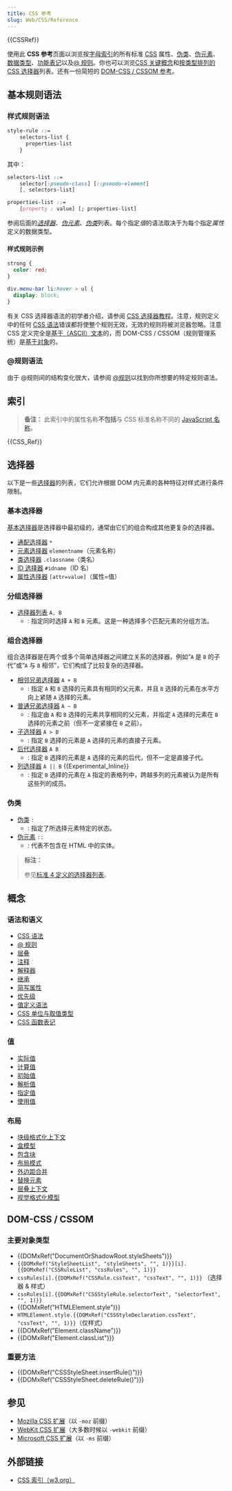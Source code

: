 ```yaml
---
title: CSS 参考
slug: Web/CSS/Reference
---
```


{{CSSRef}}

使用此 **CSS 参考**页面以浏览按[字母索引](#索引)的所有标准 [CSS](/zh-CN/docs/Web/CSS) 属性、[伪类](/zh-CN/docs/Web/CSS/Pseudo-classes)、[伪元素](/zh-CN/docs/Web/CSS/Pseudo-elements)、[数据类型](/zh-CN/docs/Web/CSS/CSS_Types)、[功能表记](/zh-CN/docs/Web/CSS/CSS_Functions)以及[@ 规则](/zh-CN/docs/Web/CSS/At-rule)。你也可以浏览[CSS 关键概念](#概念)和[按类型排列的 CSS 选择器](#选择器)列表。还有一份简短的 [DOM-CSS / CSSOM 参考](#dom-css_cssom)。

## 基本规则语法

### 样式规则语法

```css
style-rule ::=
    selectors-list {
      properties-list
    }
```

其中：

```css
selectors-list ::=
    selector[:pseudo-class] [::pseudo-element]
    [, selectors-list]

properties-list ::=
    [property : value] [; properties-list]
```

参阅后面的[_选择器_](#选择器)、[_伪元素_](#伪元素)、[_伪类_](#伪类)列表。每个指定*值*的语法取决于为每个指定*属性*定义的数据类型。

#### 样式规则示例

```css
strong {
  color: red;
}

div.menu-bar li:hover > ul {
  display: block;
}
```

有关 CSS 选择器语法的初学者介绍，请参阅 [CSS 选择器教程](/zh-CN/docs/Learn/CSS/Building_blocks/Selectors)。注意，规则定义中的任何 [CSS 语法](/zh-CN/docs/Web/CSS/Syntax)错误都将使整个规则无效，无效的规则将被浏览器忽略。注意 CSS 定义完全是[基于（ASCII）文本](https://www.w3.org/TR/css-syntax-3/#intro)的，而 DOM-CSS / CSSOM（规则管理系统）是[基于对象](https://www.w3.org/TR/cssom/#introduction)的。

### @规则语法

由于 @规则间的结构变化很大，请参阅 [@规则](/zh-CN/docs/Web/CSS/At-rule)以找到你所想要的特定规则语法。

## 索引

> **备注：** 此索引中的属性名称**不包括**与 CSS 标准名称不同的 [JavaScript 名称](#索引)。

{{CSS_Ref}}

## 选择器

以下是一些[选择器](/zh-CN/docs/Web/CSS/CSS_Selectors)的列表，它们允许根据 DOM 内元素的各种特征对样式进行条件限制。

### 基本选择器

[基本选择器](/zh-CN/docs/Web/CSS/CSS_Selectors#基本选择器)是选择器中最初级的，通常由它们的组合构成其他更复杂的选择器。

- [通配选择器](/zh-CN/docs/Web/CSS/Universal_selectors) `*`
- [元素选择器](/zh-CN/docs/Web/CSS/Type_selectors) `elementname`（元素名称）
- [类选择器](/zh-CN/docs/Web/CSS/Class_selectors) `.classname`（类名）
- [ID 选择器](/zh-CN/docs/Web/CSS/ID_selectors) `#idname`（ID 名）
- [属性选择器](/zh-CN/docs/Web/CSS/Attribute_selectors) `[attr=value]`（属性=值）

### 分组选择器

- [选择器列表](/zh-CN/docs/Web/CSS/Selector_list) `A, B`
  - : 指定同时选择 `A` 和 `B` 元素。这是一种选择多个匹配元素的分组方法。

### 组合选择器

组合选择器是在两个或多个简单选择器之间建立关系的选择器，例如“`A` 是 `B` 的子代”或“`A` 与 `B` 相邻”，它们构成了比较复杂的选择器。

- [相邻兄弟选择器](/zh-CN/docs/Web/CSS/Adjacent_sibling_combinator) `A + B`
  - : 指定 `A` 和 `B` 选择的元素具有相同的父元素，并且 `B` 选择的元素在水平方向上紧随 `A` 选择的元素。
- [普通兄弟选择器](/zh-CN/docs/Web/CSS/General_sibling_combinator) `A ~ B`
  - : 指定由 `A` 和 `B` 选择的元素共享相同的父元素，并指定 `A` 选择的元素在 `B` 选择的元素之前（但不一定紧接在 `B` 之前）。
- [子选择器](/zh-CN/docs/Web/CSS/Child_combinator) `A > B`
  - : 指定 `B` 选择的元素是 `A` 选择的元素的直接子元素。
- [后代选择器](/zh-CN/docs/Web/CSS/Descendant_combinator) `A B`
  - : 指定 `B` 选择的元素是 `A` 选择的元素的后代，但不一定是直接子代。
- [列选择器](/zh-CN/docs/Web/CSS/Column_combinator) `A || B` {{Experimental_Inline}}
  - : 指定 `B` 选择的元素在 `A` 指定的表格列中，跨越多列的元素被认为是所有这些列的成员。

### 伪类

- [伪类](/zh-CN/docs/Web/CSS/Pseudo-classes) `:`
  - : 指定了所选择元素特定的状态。
- [伪元素](/zh-CN/docs/Web/CSS/Pseudo-elements) `::`
  - : 代表不包含在 HTML 中的实体。

> **标注：**
>
> 参见[标准 4 定义的选择器列表](https://www.w3.org/TR/selectors/#overview)。

## 概念

### 语法和语义

- [CSS 语法](/zh-CN/docs/Web/CSS/Syntax)
- [@ 规则](/zh-CN/docs/Web/CSS/At-rule)
- [层叠](/zh-CN/docs/Web/CSS/Cascade)
- [注释](/zh-CN/docs/Web/CSS/Comments)
- [解释器](/zh-CN/docs/Glossary/CSS_Descriptor)
- [继承](/zh-CN/docs/Web/CSS/inheritance)
- [简写属性](/zh-CN/docs/Web/CSS/Shorthand_properties)
- [优先级](/zh-CN/docs/Web/CSS/Specificity)
- [值定义语法](/zh-CN/docs/Web/CSS/Value_definition_syntax)
- [CSS 单位与取值类型](/zh-CN/docs/Web/CSS/CSS_Values_and_Units)
- [CSS 函数表记](/zh-CN/docs/Web/CSS/CSS_Functions)

### 值

- [实际值](/zh-CN/docs/Web/CSS/actual_value)
- [计算值](/zh-CN/docs/Web/CSS/computed_value)
- [初始值](/zh-CN/docs/Web/CSS/initial_value)
- [解析值](/zh-CN/docs/Web/CSS/resolved_value)
- [指定值](/zh-CN/docs/Web/CSS/specified_value)
- [使用值](/zh-CN/docs/Web/CSS/used_value)

### 布局

- [块级格式化上下文](/zh-CN/docs/Web/Guide/CSS/Block_formatting_context)
- [盒模型](/zh-CN/docs/Web/CSS/CSS_Box_Model/Introduction_to_the_CSS_box_model)
- [包含块](/zh-CN/docs/Web/CSS/Containing_block)
- [布局模式](/zh-CN/docs/Web/CSS/Layout_mode)
- [外边距合并](/zh-CN/docs/Web/CSS/CSS_Box_Model/Mastering_margin_collapsing)
- [替换元素](/zh-CN/docs/Web/CSS/Replaced_element)
- [层叠上下文](/zh-CN/docs/Web/Guide/CSS/Understanding_z_index/The_stacking_context)
- [视觉格式化模型](/zh-CN/docs/Web/Guide/CSS/Visual_formatting_model)

## DOM-CSS / CSSOM

### 主要对象类型

- {{DOMxRef("DocumentOrShadowRoot.styleSheets")}}
- `{{DOMxRef("StyleSheetList", "styleSheets", "", 1)}}[i].{{DOMxRef("CSSRuleList", "cssRules", "", 1)}}`
- `cssRules[i].{{DOMxRef("CSSRule.cssText", "cssText", "", 1)}}` （选择器 & 样式）
- `cssRules[i].{{DOMxRef("CSSStyleRule.selectorText", "selectorText", "", 1)}}`
- {{DOMxRef("HTMLElement.style")}}
- `HTMLElement.style.{{DOMxRef("CSSStyleDeclaration.cssText", "cssText", "", 1)}}`（仅样式）
- {{DOMxRef("Element.className")}}
- {{DOMxRef("Element.classList")}}

### 重要方法

- {{DOMxRef("CSSStyleSheet.insertRule()")}}
- {{DOMxRef("CSSStyleSheet.deleteRule()")}}

## 参见

- [Mozilla CSS 扩展](/zh-CN/docs/Web/CSS/Mozilla_Extensions)（以 `-moz` 前缀）
- [WebKit CSS 扩展](/zh-CN/docs/Web/CSS/WebKit_Extensions)（大多数时候以 `-webkit` 前缀）
- [Microsoft CSS 扩展](/zh-CN/docs/Web/CSS/Microsoft_CSS_extensions)（以 `-ms` 前缀）

## 外部链接

- [CSS 索引（w3.org）](https://www.w3.org/TR/CSS/#indices)
